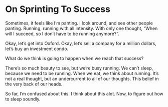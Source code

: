 # On Sprinting To Success


Sometimes, it feels like I’m panting. I look around, and see other people
panting. Running, running with all intensity. With only one thought, “When
will I succeed, so I don’t have to be running anymore?”.

Okay, let’s get into Oxford. Okay, let’s sell a company for a million dollars,
let’s buy an investment condo.

What do we think is going to happen when we reach that success?

There’s so much beauty to see, but we’re busy running. We can’t sleep, because
we need to be running. When we eat, we think about running. It’s not a real
thought, but an undercurrent to all of our thoughts. This belief in the very
back of our heads.

So far, I’m confused about this. I think about this alot. Now, to figure out
how to sleep soundly.

